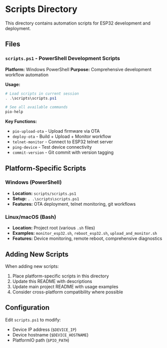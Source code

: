 # Scripts Directory

This directory contains automation scripts for ESP32 development and deployment.

## Files

### `scripts.ps1` - PowerShell Development Scripts
**Platform:** Windows PowerShell
**Purpose:** Comprehensive development workflow automation

**Usage:**
```powershell
# Load scripts in current session
. .\scripts\scripts.ps1

# See all available commands
pio-help
```

**Key Functions:**
- `pio-upload-ota` - Upload firmware via OTA
- `deploy-ota` - Build + Upload + Monitor workflow
- `telnet-monitor` - Connect to ESP32 telnet server
- `ping-device` - Test device connectivity
- `commit-version` - Git commit with version tagging

## Platform-Specific Scripts

### Windows (PowerShell)
- **Location:** `scripts/scripts.ps1`
- **Setup:** `. .\scripts\scripts.ps1`
- **Features:** OTA deployment, telnet monitoring, git workflows

### Linux/macOS (Bash)
- **Location:** Project root (various `.sh` files)
- **Examples:** `monitor_esp32.sh`, `reboot_esp32.sh`, `upload_and_monitor.sh`
- **Features:** Device monitoring, remote reboot, comprehensive diagnostics

## Adding New Scripts

When adding new scripts:
1. Place platform-specific scripts in this directory
2. Update this README with descriptions
3. Update main project README with usage examples
4. Consider cross-platform compatibility where possible

## Configuration

Edit `scripts.ps1` to modify:
- Device IP address (`$DEVICE_IP`)
- Device hostname (`$DEVICE_HOSTNAME`) 
- PlatformIO path (`$PIO_PATH`)
